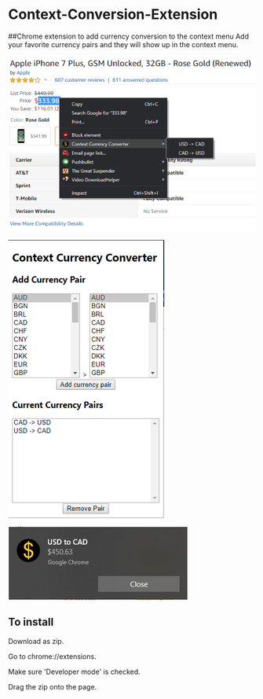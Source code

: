 # Context-Conversion-Extension

##Chrome extension to add currency conversion to the context menu
Add your favorite currency pairs and they will show up in the context menu.


![Screenshot 1](https://github.com/darrenhum/Context-Conversion-Extension/blob/master/Screenshot1.png?raw=true)

![Screenshot 2](https://github.com/darrenhum/Context-Conversion-Extension/blob/master/Screenshot3.png?raw=true)

![Screenshot 3](https://github.com/darrenhum/Context-Conversion-Extension/blob/master/Screenshot2.png?raw=true)


## To install
Download as zip.

Go to chrome://extensions.

Make sure 'Developer mode' is checked.

Drag the zip onto the page.
